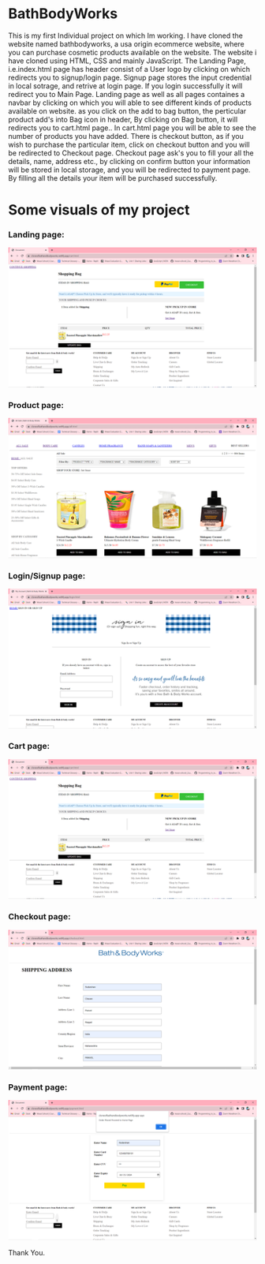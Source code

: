 # BathBodyWorks

This is my first Individual project on which Im working.
I have cloned the website named bathbodyworks, a usa origin ecommerce website, where you can purchase cosmetic products available on the website.
The website i have cloned using HTML, CSS and mainly JavaScript.
The Landing Page, i.e.index.html page has header consist of a User logo by clicking on which redirects you to signup/login page.
Signup page stores the input credential in local sotrage, and retrive at login page.
If you login successfully it will redirect you to Main Page.
Landing page as well as all pages containes a navbar by clicking on which you will able to see different kinds of products available on website.
as you click on the add to bag button, the perticular product add's into Bag icon in header, By clicking on Bag button, it will redirects you to cart.html page..
In cart.html page you will be able to see the number of products you have added.
There is checkout button, as if you wish to purchase the particular item, click on checkout button and you will be redirected to Checkout page.
Checkout page ask's you to fill your all the details, name, address etc., by clicking on confirm button your information will be stored in local storage, and 
you will be redirected to payment page. By filling all the details your item will be purchased successfully.



<h1>Some visuals of my project </h1>
 </hr>
 <h3>Landing page: </h3>
 
 ![Screenshot](BathandBodyWorksImages/CartPage.png)
 

 <h3>Product page: </h3>
 <img src="BathandBodyWorksImages/ShoppinPage.png" alt="Shooping page"/>
 
  <h3>Login/Signup page: </h3>
 <img src="BathandBodyWorksImages/Login-signup page.png" alt="Login page"/>

  <h3>Cart page: </h3>
 <img src="BathandBodyWorksImages/CartPage.png" alt="Cart page"/>
 
 <h3>Checkout page: </h3>
 <img src="BathandBodyWorksImages/Checkout Page.png" alt="checkout page"/>
 
  <h3>Payment page: </h3>
 <img src="BathandBodyWorksImages/PaymentPage.png" alt="Payment page"/>
 

 
 
  
 
Thank You.
